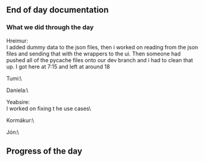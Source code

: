 ## End of day documentation

### What we did through the day 
Hreimur:\
I added dummy data to the json files, then i worked on reading from the json files and sending that with the wrappers to the ui. Then someone had pushed all of the pycache files onto our dev branch and i had to clean that up. I got here at 7:15 and left at around 18

Tumi:\

Daníela:\


Yeabsire:\
I worked on fixing t he use cases\

Kormákur:\


Jón:\ 

## Progress of the day
